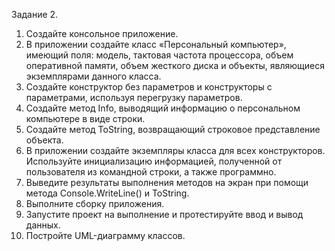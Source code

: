 Задание 2.
1. Создайте консольное приложение.
2. В приложении создайте класс «Персональный компьютер», имеющий поля: модель, тактовая частота процессора, объем оперативной памяти, объем жесткого диска и объекты, являющиеся экземплярами данного класса.
3. Создайте конструктор без параметров и конструкторы с параметрами, используя перегрузку параметров.
4.  Создайте метод Info, выводящий информацию о персональном компьютере в виде строки.
5.  Создайте метод ToString, возвращающий строковое представление объекта.
6.  В приложении создайте экземпляры класса для всех конструкторов. Используйте инициализацию информацией, полученной от пользователя из командной строки, а также программно.
7. Выведите результаты выполнения методов на экран при помощи метода Console.WriteLine() и ToString.
8. Выполните сборку приложения.
9.  Запустите проект на выполнение и протестируйте ввод и вывод данных.
10. Постройте UML-диаграмму классов.

